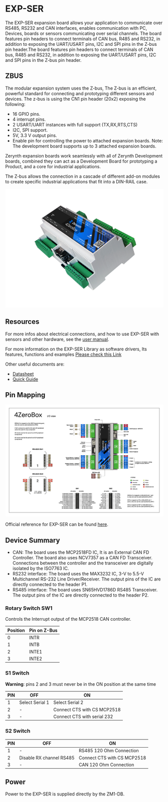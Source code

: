 # EXP-SER

The EXP-SER expansion board allows your application to communicate over RS485, RS232 and CAN interfaces, enables communication with PC, Devices, boards or sensors communicating over serial channels.
The board features pin headers to connect terminals of CAN bus, R485 and RS232, in addition to exposing the UART/USART pins, I2C and SPI pins in the Z-bus pin header.The board features pin headers to connect terminals of CAN bus, R485 and RS232, in addition to exposing the UART/USART pins, I2C and SPI pins in the Z-bus pin header.

## ZBUS

The modular expansion system uses the Z-bus, The Z-bus is an efficient, powerful standard for connecting and prototyping different sensors and devices.
The z-bus is using the CN1 pin header (20x2) exposing the following:
* 16 GPIO pins.
* 4 interrupt pins.
* 2 USART/UART instances with full support (TX,RX,RTS,CTS)
* I2C, SPI support.
* 5V, 3.3 V output pins.
* Enable pin for controlling the power to attached expansion boards.
Note: The development board supports up to 3 attached expansion boards.

Zerynth expansion boards work seamlessly with all of Zerynth Development boards, combined they can act as a Development Board for prototyping a Product, and a core for industrial applications.

The Z-bus allows the connection in a cascade of different add-on modules to create specific industrial applications that fit into a DIN-RAIL case.

![](img/4zerobox_v1.png)

## Resources

For more infos about electrical connections, and how to use EXP-SER with sensors and other hardware, see the  [user manual](https://www.zerynth.com/download/13894/).

For more information on the EXP-SER Library as software drivers, Its features, functions and examples
[Please check this Link](/latest/reference/libs/zerynth/4zerobox/docs/)

Other useful documents are:

-   [Datasheet](https://www.zerynth.com/download/13895/)
-   [Quick Guide](https://www.zerynth.com/download/15283/)



## Pin Mapping

![](img/4zeroboxpin.png)

Official reference for EXP-SER can be found  [here](https://www.zerynth.com/4zeroplatform/).

## Device Summary

* CAN: The board uses the MCP2518FD IC, It is an External CAN FD Controller.
The board also uses NCV7357 as a CAN FD Transceiver.
Connections between the controller and the transceiver are digitally isolated by the ISO7763 IC.
* RS232 interface: The board uses the MAX3232 IC, 3-V to 5.5-V Multichannel RS-232 Line Driver/Receiver. The output pins of the IC are directly connected to the header P1.
* RS485 interface: The board uses SN65HVD1786D RS485 Transceiver. The output pins of the IC are directly connected to the header P2.

### Rotary Switch SW1
Controls the Interrupt output of the MCP2518 CAN controller.

| Position | Pin on Z-Bus |
|----------|--------------|
|    0     |     INTR     |
|    1     |     INTB     |
|    2     |     INTE1    |
|    3     |     INTE2    |

### S1 Switch
**Warning**: pins 2 and 3 must never be in the ON position at the same time

| PIN |       OFF       |             ON              |
|-----|-----------------|-----------------------------|
|  1  | Select Serial 1 | Select Serial 2             |
|  2  |        -        | Connect CTS with CS MCP2518 |
|  3  |        -        | Connect CTS with serial 232 |

### S2 Switch

| PIN |            OFF           |            ON               |
|-----|--------------------------|-----------------------------|
|  1  |             -            | RS485 120 Ohm Connection    |
|  2  | Disable RX channel RS485 | Connect CTS with CS MCP2518 |
|  3  |             -            | CAN 120 Ohm Connection      |

## Power

Power to the EXP-SER is supplied directly by the ZM1-DB.
